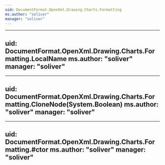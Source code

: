 ```yaml
---
uid: DocumentFormat.OpenXml.Drawing.Charts.Formatting
ms.author: "soliver"
manager: "soliver"
---
```


---
uid: DocumentFormat.OpenXml.Drawing.Charts.Formatting.LocalName
ms.author: "soliver"
manager: "soliver"
---

---
uid: DocumentFormat.OpenXml.Drawing.Charts.Formatting.CloneNode(System.Boolean)
ms.author: "soliver"
manager: "soliver"
---

---
uid: DocumentFormat.OpenXml.Drawing.Charts.Formatting.#ctor
ms.author: "soliver"
manager: "soliver"
---
